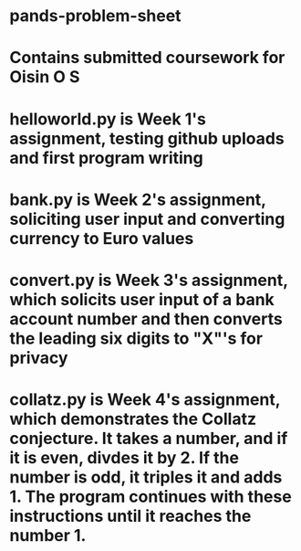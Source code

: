# pands-problem-sheet
# Contains submitted coursework for Oisin O S
# helloworld.py is Week 1's assignment, testing github uploads and first program writing
# bank.py is Week 2's assignment, soliciting user input and converting currency to Euro values
# convert.py is Week 3's assignment, which solicits user input of a bank account number and then converts the leading six digits to "X"'s for privacy
# collatz.py is Week 4's assignment, which demonstrates the Collatz conjecture. It takes a number, and if it is even, divdes it by 2. If the number is odd, it triples it and adds 1. The program continues with these instructions until it reaches the number 1.